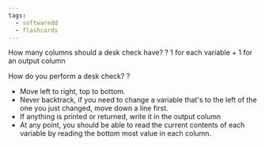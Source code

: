 ```yaml
---
tags:
  - softwaredd
  - flashcards
---
```


How many columns should a desk check have?
?
1 for each variable + 1 for an output column


How do you perform a desk check?
?
- Move left to right, top to bottom. 
- Never backtrack, if you need to change a variable that's to the left of the one you just changed, move down a line first. 
- If anything is printed or returned, write it in the output column
- At any point, you should be able to read the current contents of each variable by reading the bottom most value in each column.

